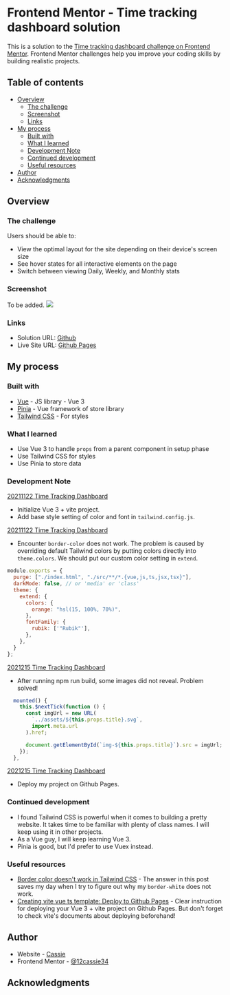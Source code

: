 # Frontend Mentor - Time tracking dashboard solution

This is a solution to the [Time tracking dashboard challenge on Frontend Mentor](https://www.frontendmentor.io/challenges/time-tracking-dashboard-UIQ7167Jw). Frontend Mentor challenges help you improve your coding skills by building realistic projects. 

## Table of contents

- [Overview](#overview)
  - [The challenge](#the-challenge)
  - [Screenshot](#screenshot)
  - [Links](#links)
- [My process](#my-process)
  - [Built with](#built-with)
  - [What I learned](#what-i-learned)
  - [Development Note](#development-note)
  - [Continued development](#continued-development)
  - [Useful resources](#useful-resources)
- [Author](#author)
- [Acknowledgments](#acknowledgments)

## Overview

### The challenge

Users should be able to:

- View the optimal layout for the site depending on their device's screen size
- See hover states for all interactive elements on the page
- Switch between viewing Daily, Weekly, and Monthly stats

### Screenshot

To be added.
![](./screenshot.jpg)

### Links

- Solution URL: [Github](https://github.com/12cassie34/time_tracking_dashboard)
- Live Site URL: [Github Pages](https://12cassie34.github.io/time_tracking_dashboard/)

## My process

### Built with

- [Vue](https://vuejs.org/) - JS library - Vue 3
- [Pinia](https://pinia.esm.dev/) - Vue framework of store library
- [Tailwind CSS](https://tailwindcss.com/) - For styles

### What I learned

- Use Vue 3 to handle `props` from a parent component in setup phase
- Use Tailwind CSS for styles
- Use Pinia to store data

### Development Note
[20211122 Time Tracking Dashboard](https://hackmd.io/@12Cassie34/SkPfmcOOK)
- Initialize Vue 3 + vite project.
- Add base style setting of color and font in `tailwind.config.js`.

[20211122 Time Tracking Dashboard](https://hackmd.io/@12Cassie34/HJJUOEF_Y)
- Encounter `border-color` does not work. The problem is caused by overriding default Tailwind colors by putting colors directly into `theme.colors`. We should put our custom color setting in `extend`.
```js
module.exports = {
  purge: ["./index.html", "./src/**/*.{vue,js,ts,jsx,tsx}"],
  darkMode: false, // or 'media' or 'class'
  theme: {
    extend: {
      colors: {
        orange: "hsl(15, 100%, 70%)",
      },
      fontFamily: {
        rubik: ['"Rubik"'],
      },
    },
  }
};
```
[2021215 Time Tracking Dashboard](https://hackmd.io/@12Cassie34/SkfhpQvcY)
- After running npm run build, some images did not reveal. Problem solved!
```js
  mounted() {
    this.$nextTick(function () {
      const imgUrl = new URL(
        `../assets/${this.props.title}.svg`,
        import.meta.url
      ).href;

      document.getElementById(`img-${this.props.title}`).src = imgUrl;
    });
  },
```

[2021215 Time Tracking Dashboard](https://hackmd.io/@12Cassie34/SyHb5ZPcK)
- Deploy my project on Github Pages.


### Continued development
- I found Tailwind CSS is powerful when it comes to building a pretty website. It takes time to be familiar with plenty of class names. I will keep using it in other projects.
- As a Vue guy, I will keep learning Vue 3.
- Pinia is good, but I'd prefer to use Vuex instead.

### Useful resources

- [Border color doesn't work in Tailwind CSS](https://stackoverflow.com/questions/68320264/border-color-doesnt-work-in-tailwind-css) - The answer in this post saves my day when I try to figure out why my `border-white` does not work.
- [Creating vite vue ts template: Deploy to Github Pages](https://dev.to/imomaliev/creating-vite-vue-ts-template-deploy-to-github-pages-4c88) - Clear instruction for deploying your Vue 3 + vite project on Github Pages. But don't forget to check vite's documents about deploying beforehand!

## Author

- Website - [Cassie](https://medium.com/@cassiecoding)
- Frontend Mentor - [@12cassie34](https://www.frontendmentor.io/profile/12cassie34)

## Acknowledgments
